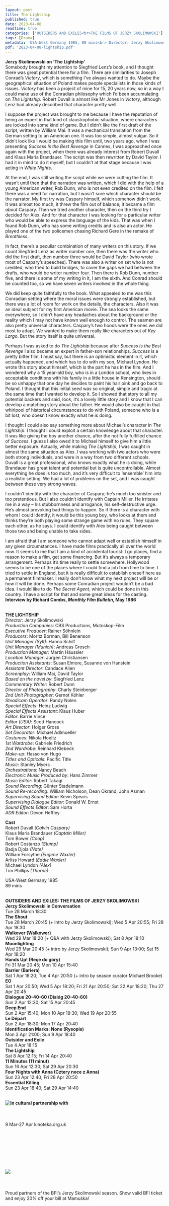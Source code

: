 ```yaml
---
layout: post
title: The Lightship
published: true
date: 2023-04-08
readtime: true
categories: ['OUTSIDERS AND EXILES<br>THE FILMS OF JERZY SKOLIMOWSKI']
tags: [Drama]
metadata: 'USA-West Germany 1985, 89 mins<br> Director: Jerzy Skolimowski'
pdf: '2023-04-08-lightship.pdf'
---
```


**Jerzy Skolimowski on ‘The Lightship’**  
Somebody brought my attention to Siegfried Lenz’s book, and I thought there was great potential there for a film. There are similarities to Joseph Conrad’s _Victory_, which is something I’ve always wanted to do. Maybe the geographical situation of Poland makes people specialists in those kinds of issues. _Victory_ has been a project of mine for 15, 20 years now, so in a way I could make use of the Conradian philosophy which I’d been accumulating on _The Lightship_. Robert Duvall is almost like Mr Jones in _Victory_, although Lenz had already described that character pretty well.

I suppose the project was brought to me because I have the reputation of being an expert in that kind of claustrophobic situation, where characters are locked into some kind of game. But I didn’t like the first draft of the script, written by William Mai. It was a mechanical translation from the German setting to an American one. It was too simple, almost vulgar. So it didn’t look like I would be making this film until, two years ago, when I was presenting _Success Is the Best Revenge_ in Cannes, I was approached once again with the project, when there was already interest from Robert Duvall and Klaus Maria Brandauer. The script was then rewritten by David Taylor. I had it in mind to do it myself, but I couldn’t at that stage because I was acting in _White Nights_.

At the end, I was still writing the script while we were cutting the film. It wasn’t until then that the narration was written, which I did with the help of a young American writer, Rob Dunn, who is not even credited on the film. I felt there was a need for narration, but I wasn’t sure which character should be the narrator. My first try was Caspary himself, which somehow didn’t work. It was almost too much, it threw the film out of balance; it became a film _about_ Caspary. Then we tried another character, then on the third try I decided for Alex. And for that character I was looking for a particular writer who would be able to express the language of the kids. That was when I found Rob Dunn, who has some writing credits and is also an actor. He played one of the two policemen chasing Richard Gere in the remake of _Breathless_.

In fact, there’s a peculiar combination of many writers on this story. If we count Siegfried Lenz as writer number one, then there was the writer who did the first draft, then number three would be David Taylor (who wrote most of Caspary’s speeches). There was also a writer on set who is not credited, who tried to build bridges, to cover the gaps we had between the drafts, who would be writer number four. Then there is Rob Dunn, number five, and there is some of my writing in it, I am the sixth. And Conrad should be counted too, so we have seven writers involved in the whole thing.

We did keep quite faithfully to the book. What appealed to me was this Conradian setting where the moral issues were strongly established, but there was a lot of room for work on the details, the characters. Also it was an ideal subject for my first American movie. The sea looks the same everywhere, so I didn’t have any headaches about the background or the reality which I may not have known well enough to control. The seamen are also pretty universal characters. Caspary’s two hoods were the ones we did most to adapt. We wanted to make them really like characters out of _Key Largo_. But the story itself is quite universal.

Perhaps I was asked to do _The Lightship_ because after _Success Is the Best Revenge_ I also became an expert in father-son relationships. _Success_ is a pretty bitter film, I must say, but there is an optimistic element in it, which actually happened, and which has to do with my son, Michael Lyndon. He wrote this story about himself, which is the part he has in the film. And I wondered why a 15 year-old boy, who is in a London school, who lives in acceptable conditions with his family in a little house in Kensington, should be so unhappy that one day he decides to paint his hair pink and go back to Poland. I thought that this initial seed was so original, simple and tragic at the same time that I wanted to develop it. So I showed that story to all my potential backers and said, look, it’s a lovely little story and I know that I can develop a matching story about the father. He would also be caught in that whirlpool of historical circumstances to do with Poland, someone who is a bit lost, who doesn’t know exactly what he is doing.

I thought I could also say something more about Michael’s character in  _The Lightship_. I thought I could exploit a certain knowledge about that character. It was like giving the boy another chance, after the not fully fulfilled chance of _Success_. I guess I also owed it to Michael himself to give him a little better exposure. Actually, while making _The Lightship_, I was caught in almost the same situation as Alex. I was working with two actors who were both strong individuals, and were in a way from two different schools. Duvall is a great professional, who knows exactly what he is doing, while Brandauer has great talent and potential but is quite uncontrollable. Almost everything he does is too much, and it’s very difficult to ‘ensemble’ him into a realistic setting.  We had a lot of problems on the set, and I was caught between these very strong waves.

I couldn’t identify with the character of Caspary; he’s much too sinister and too pretentious. But I also couldn’t identify with Captain Miller. He irritates me in a way – his stubbornness and arrogance, his self-destructive urge. He’s almost provoking bad things to happen. So if there is a character with whom I could identify, it would be this young boy, who looks at them and thinks they’re both playing some strange game with no rules. They square each other, as he says. I could identify with Alex being caught between those two and being unable to take sides.

I am afraid that I am someone who cannot adapt well or establish himself in any given circumstances. I have made films practically all over the world now. It seems to me that I am a kind of accidental tourist: I go places, find a reason to make a film, get some financing. But it’s always a temporary arrangement. Perhaps it’s time really to settle somewhere. Hollywood seems to be one of the places where I could find a job from time to time. I tried to settle in England, but it is really difficult to establish oneself here as a permanent filmmaker. I really don’t know what my next project will be or how it will be done. Perhaps some Conradian project wouldn’t be a bad idea. I would like to do _The Secret Agent_, which could be done in this country. I have a script for that and some great ideas for the casting.  
**Interview by Richard Combs, _Monthly Film Bulletin_, May 1986**
<br><br>

**THE LIGHTSHIP**  
_Director_: Jerzy Skolimowski  
_Production Companies_: CBS Productions, Mutoskop-Film  
_Executive Producer_: Rainer Söhnlein  
_Producers_: Moritz Borman, Bill Benenson  
_Unit Manager (Sylt)_: Hanno Schilf  
_Unit Manager (Munich)_: Andreas Grosch  
_Production Manager_: Martin Häussler  
_Location Manager_: Jurgen Christiansen  
_Production Assistants_: Susan Elmore,  Susanne von Hanstein  
_Assistant Director_: Candace Allen  
_Screenplay_: William Mai, David Taylor  
_Based on the novel by_: Siegfried Lenz  
_Commentary Writer_: Robert Dunn  
_Director of Photography_: Charly Steinberger  
_2nd Unit Photographer_: Gernot Köhler  
_Steadicam Operator_: Randy Nolen  
_Special Effects_: Heinz Ludwig  
_Special Effects Assistant_: Klaus Huber  
_Editor_: Barrie Vince  
_Editor (USA)_: Scott Hancock  
_Art Director_: Holger Gross  
_Set Decorator_: Michael Adlmueller  
_Costumes_: Nikola Hoeltz  
_1st Wardrobe_: Gabriele Friedrich  
_2nd Wardrobe_: Reinhard Klebeck  
_Make-up_: Hasso von Hugo  
_Titles and Opticals_: Pacific Title  
_Music_: Stanley Myers  
_Orchestrations_: Nancy Beach  
_Electronic Music Produced by_: Hans Zimmer  
_Music Editor_: Robert Takagi  
_Sound Recording_: Günter Stadelmann  
_Sound Re-recording_: William Nicholson,  Dean Okrand, John Asman  
_Supervising Sound Editor_: Kevin Spears  
_Supervising Dialogue Editor_: Donald W. Ernst  
_Sound Effects Editor_: Sam Horta  
_ADR Editor_: Devon Heffley

**Cast**  
Robert Duvall _(Calvin Caspary)_  
Klaus Maria Brandauer _(Captain Miller)_  
Tom Bower _(Coop)_  
Robert Costanzo _(Stump)_  
Badja Djola _(Nate)_  
William Forsythe _(Eugene Waxler)_  
Arliss Howard _(Eddie Waxler)_  
Michael Lyndon _(Alex)_  
Tim Phillips _(Thorne)_

USA-West Germany 1985  
89 mins<br>
<br>

**OUTSIDERS AND EXILES: THE FILMS OF JERZY SKOLIMOWSKI**<br>
**Jerzy Skolimowski in Conversation**<br>
Tue 28 March 18:30<br>
**The Shout**<br>
Tue 28 March 20:45 (+ intro by Jerzy Skolimowski); Wed 5 Apr 20:55; Fri 28 Apr 18:30<br>
**Walkover (Walkower)**<br> 
Wed 29 Mar 18:20 (+ Q&A with Jerzy Skolimowski); Sat 8 Apr 18:10<br>
**Moonlighting**<br>
Wed 29 Mar 20:45 (+ intro by Jerzy Skolimowski); Sun 9 Apr 13:00; Sat 15 Apr 18:20<br>
**Hands Up! (Reçe do góry)**<br>
Fri 31 Mar 20:45; Mon 10 Apr 15:40<br>
**Barrier (Bariera)**<br>
Sat 1 Apr 18:20; Tue 4 Apr 20:50 (+ intro by season curator Michael Brooke)<br>
**EO**<br>
Sat 1 Apr 20:50; Wed 5 Apr 18:20; Fri 21 Apr 20:50; Sat 22 Apr 18:20; Thu 27 Apr 20:45<br>
**Dialogue 20-40-60 (Dialóg 20-40-60)**<br>
Sun 2 Apr 12:30; Sat 15 Apr 20:45<br>
**Deep End**<br>
Sun 2 Apr 15:40; Mon 10 Apr 18:30; Wed 19 Apr 20:55<br>
**Le Départ**<br>
Sun 2 Apr 18:30; Mon 17 Apr 20:40<br>
**Identification Marks: None (Rysopis)**<br>
Mon 3 Apr 21:00; Sun 9 Apr 18:40<br>
**Outsider and Exile**<br>
Tue 4 Apr 18:15<br>
**The Lightship**<br>
Sat 8 Apr 12:15; Fri 14 Apr 20:40<br>
**11 Minutes (11 minut)**<br>
Sun 16 Apr 12:30; Sat 29 Apr 20:30<br>
**Four Nights with Anna (Cztery noce z Anna)**<br>
Sun 23 Apr 12:40; Fri 28 Apr 20:50<br>
**Essential Killing**<br>
Sun 23 Apr 18:40; Sat 29 Apr 14:40<br>
<br>

**In cultural partnership with**
<img style="float: left;" src="/img/kinoteka.jpg"><br><br><br><br>
9 Mar-27 Apr kinoteka.org.uk
<br><br><br><br><br><br><br><br>

<img style="float: left;" src="/img/mamuska-02.png"><br><br><br><br>
Proud partners of the BFI’s Jerzy Skolimowski season. Show valid BFI ticket and enjoy 20% off your bill at Mamuśka!
<br><br><br><br><br><br><br><br>

_EO_ will be available on BFI DVD and Blu-ray from 3 April (available to pre-order at the BFI shop)<br>
_Identification Marks: None_ and _Hands Up!_ will be available on a 2-disc BFI Blu-ray from 24 April<br>

_Walkover_ and _Barrier_ will be released on Blu-ray by Second Run later this year
<br><br>

**SIGHT AND SOUND**<br>
Never miss an issue with _Sight and Sound_, the BFI’s internationally renowned film magazine. Subscribe from just £25*<br>
*Price based on a 6-month print subscription (UK only). More info: [**sightandsoundsubs.bfi.org.uk**](https://sightandsoundsubs.bfi.org.uk/subscribe)

<img style="float: left;" src="/img/sight-and-sound.jpg" width="40%" height="40%"><br><br><br><br><br><br><br><br>

**BFI SOUTHBANK**  
Welcome to the home of great film and TV, with three cinemas and a studio, a world-class library, regular exhibitions and a pioneering Mediatheque with 1000s of free titles for you to explore. Browse special-edition merchandise in the BFI Shop.We&#39;re also pleased to offer you a unique new space, the BFI Riverfront – with unrivalled riverside views of Waterloo Bridge and beyond, a delicious seasonal menu, plus a stylish balcony bar for cocktails or special events. Come and enjoy a pre-cinema dinner or a drink on the balcony as the sun goes down.  

**BECOME A BFI MEMBER**  
Enjoy a great package of film benefits including priority booking at BFI Southbank and BFI Festivals. Join today at [**bfi.org.uk/join**](http://www.bfi.org.uk/join)  

**BFI PLAYER**  
 We are always open online on BFI Player where you can watch the best new, cult &amp; classic cinema on demand. Showcasing hand-picked landmark British and independent titles, films are available to watch in three distinct ways: Subscription, Rentals &amp; Free to view.  

See something different today on [**player.bfi.org.uk**](https://player.bfi.org.uk)  

Join the BFI mailing list for regular programme updates. Not yet registered? Create a new account at [**www.bfi.org.uk/signup**](http://www.bfi.org.uk/signup)

**Programme notes and credits compiled by the BFI Documentation Unit  
Notes may be edited or abridged  
Questions/comments? Contact the Programme Notes team by [email](mailto: prognotes@bfi.org.uk)**

<!--stackedit_data:
eyJoaXN0b3J5IjpbMjMxNzI3ODUyXX0=
-->
